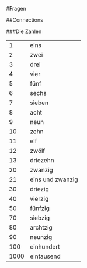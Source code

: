 #Fragen


##Connections


###Die Zahlen

|   |   |
|---|---|
|1|eins|
|2|zwei|
|3|drei|
|4|vier|
|5|fünf|
|6|sechs|
|7|sieben|
|8|acht|
|9|neun|
|10|zehn|
|11|elf|
|12|zwölf|
|13|driezehn|
|20|zwanzig|
|21|eins und zwanzig|
|30|driezig|
|40|vierzig|
|50|fünfzig|
|70|siebzig|
|80|archtzig|
|90|neunzig|
|100|einhundert|
|1000|eintausend|



